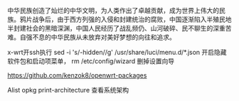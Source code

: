中华民族创造了灿烂的中华文明，为人类作出了卓越贡献，成为世界上伟大的民族。鸦片战争后，由于西方列强的入侵和封建统治的腐败，中国逐渐陷入半殖民地半封建社会的黑暗深渊，中国人民经历了战乱频仍、山河破碎、民不聊生的深重苦难。自强不息的中华民族从未放弃对美好梦想的向往和追求。


x-wrt开ssh执行
sed -i 's/-hidden//g' /usr/share/luci/menu.d/*.json
开启隐藏软件包和启动项菜单，
rm /etc/config/wizard
删掉设置向导

https://github.com/kenzok8/openwrt-packages

Alist
opkg print-architecture 查看系统架构
